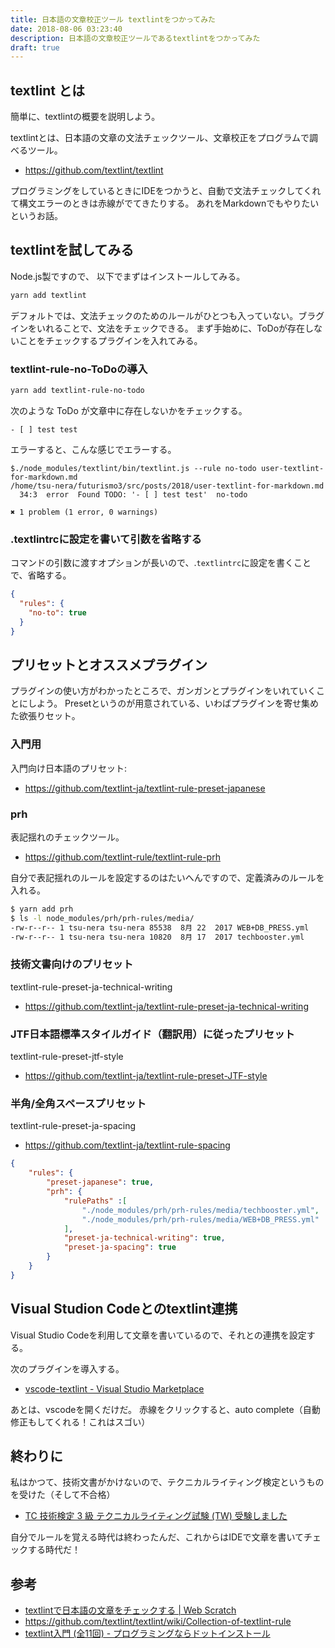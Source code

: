```yaml
---
title: 日本語の文章校正ツール textlintをつかってみた
date: 2018-08-06 03:23:40
description: 日本語の文章校正ツールであるtextlintをつかってみた
draft: true
---
```


## textlint とは
簡単に、textlintの概要を説明しよう。

textlintとは、日本語の文章の文法チェックツール、文章校正をプログラムで調べるツール。

- https://github.com/textlint/textlint

プログラミングをしているときにIDEをつかうと、自動で文法チェックしてくれて構文エラーのときは赤線がでてきたりする。
あれをMarkdownでもやりたいというお話。

## textlintを試してみる
Node.js製ですので、 以下でまずはインストールしてみる。

```bash
yarn add textlint
```

デフォルトでは、文法チェックのためのルールがひとつも入っていない。ブラグインをいれることで、文法をチェックできる。
まず手始めに、ToDoが存在しないことをチェックするプラグインを入れてみる。

### textlint-rule-no-ToDoの導入

```bash
yarn add textlint-rule-no-todo
```

次のような ToDo が文章中に存在しないかをチェックする。

```
- [ ] test test
```

エラーすると、こんな感じでエラーする。

```
$./node_modules/textlint/bin/textlint.js --rule no-todo user-textlint-for-markdown.md
/home/tsu-nera/futurismo3/src/posts/2018/user-textlint-for-markdown.md
  34:3  error  Found TODO: '- [ ] test test'  no-todo

✖ 1 problem (1 error, 0 warnings)
```

### .textlintrcに設定を書いて引数を省略する
コマンドの引数に渡すオプションが長いので、.`textlintrc`に設定を書くことで、省略する。

```json
{
  "rules": {
    "no-to": true
  }
}
```

## プリセットとオススメプラグイン
プラグインの使い方がわかったところで、ガンガンとプラグインをいれていくことにしよう。
Presetというのが用意されている、いわばプラグインを寄せ集めた欲張りセット。

### 入門用
入門向け日本語のプリセット:

-  https://github.com/textlint-ja/textlint-rule-preset-japanese

### prh
表記揺れのチェックツール。

- https://github.com/textlint-rule/textlint-rule-prh

自分で表記揺れのルールを設定するのはたいへんですので、定義済みのルールを入れる。

```bash
$ yarn add prh
$ ls -l node_modules/prh/prh-rules/media/                                                                                                        
-rw-r--r-- 1 tsu-nera tsu-nera 85538  8月 22  2017 WEB+DB_PRESS.yml
-rw-r--r-- 1 tsu-nera tsu-nera 10820  8月 17  2017 techbooster.yml
```

### 技術文書向けのプリセット
textlint-rule-preset-ja-technical-writing

- https://github.com/textlint-ja/textlint-rule-preset-ja-technical-writing

### JTF日本語標準スタイルガイド（翻訳用）に従ったプリセット
textlint-rule-preset-jtf-style

- https://github.com/textlint-ja/textlint-rule-preset-JTF-style

### 半角/全角スペースプリセット
textlint-rule-preset-ja-spacing

- https://github.com/textlint-ja/textlint-rule-spacing

```json
{
    "rules": {
        "preset-japanese": true,
        "prh": {
            "rulePaths" :[
                "./node_modules/prh/prh-rules/media/techbooster.yml",
                "./node_modules/prh/prh-rules/media/WEB+DB_PRESS.yml"
            ],
            "preset-ja-technical-writing": true,
            "preset-ja-spacing": true
        }
    }
}
```

## Visual Studion Codeとのtextlint連携
Visual Studio Codeを利用して文章を書いているので、それとの連携を設定する。

次のプラグインを導入する。

- [vscode\-textlint \- Visual Studio Marketplace](https://marketplace.visualstudio.com/items?itemName=taichi.vscode-textlint)

あとは、vscodeを開くだけだ。 赤線をクリックすると、auto complete（自動修正もしてくれる！これはスゴい）

## 終わりに
私はかつて、技術文書がかけないので、テクニカルライティング検定というものを受けた（そして不合格）

- [TC 技術検定 3 級 テクニカルライティング試験 \(TW\) 受験しました](https://futurismo.biz/archives/1205/)

自分でルールを覚える時代は終わったんだ、これからはIDEで文章を書いてチェックする時代だ！

## 参考
- [textlintで日本語の文章をチェックする \| Web Scratch](https://efcl.info/2015/09/10/introduce-textlint/)
- https://github.com/textlint/textlint/wiki/Collection-of-textlint-rule
- [textlint入門 \(全11回\) \- プログラミングならドットインストール](https://dotinstall.com/lessons/basic_textlint)